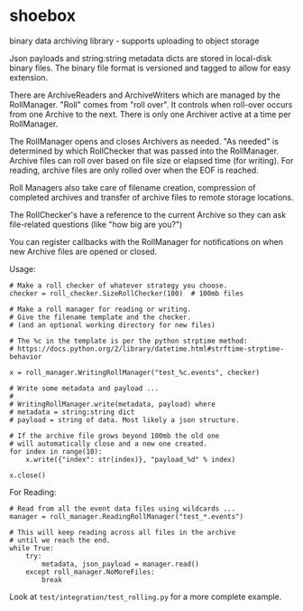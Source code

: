 shoebox
=======

binary data archiving library - supports uploading to object storage

Json payloads and string:string metadata dicts are stored in local-disk
binary files. The binary file format is versioned and tagged to allow
for easy extension. 

There are ArchiveReaders and ArchiveWriters which are managed
by the RollManager. "Roll" comes from "roll over". It controls when 
roll-over occurs from one Archive to the next. There is only one 
Archiver active at a time per RollManager. 

The RollManager opens and closes Archivers as
needed. "As needed" is determined by which RollChecker that was
passed into the RollManager. Archive files can roll over based
on file size or elapsed time (for writing). For reading, archive
files are only rolled over when the EOF is reached.

Roll Managers also take care of filename creation, compression
of completed archives and transfer of archive files to remote
storage locations.

The RollChecker's have a reference to the current Archive so
they can ask file-related questions (like "how big are you?")

You can register callbacks with the RollManager for notifications
on when new Archive files are opened or closed.

Usage:

    # Make a roll checker of whatever strategy you choose.
    checker = roll_checker.SizeRollChecker(100)  # 100mb files

    # Make a roll manager for reading or writing. 
    # Give the filename template and the checker. 
    # (and an optional working directory for new files)

    # The %c in the template is per the python strptime method: 
    # https://docs.python.org/2/library/datetime.html#strftime-strptime-behavior 

    x = roll_manager.WritingRollManager("test_%c.events", checker)

    # Write some metadata and payload ...
    #
    # WritingRollManager.write(metadata, payload) where
    # metadata = string:string dict
    # payload = string of data. Most likely a json structure.

    # If the archive file grows beyond 100mb the old one
    # will automatically close and a new one created.
    for index in range(10):
        x.write({"index": str(index)}, "payload_%d" % index)

    x.close()

For Reading:

    # Read from all the event data files using wildcards ...
    manager = roll_manager.ReadingRollManager("test_*.events")

    # This will keep reading across all files in the archive
    # until we reach the end.
    while True:
        try:
            metadata, json_payload = manager.read()
        except roll_manager.NoMoreFiles:
            break

Look at `test/integration/test_rolling.py` for a more complete example.
